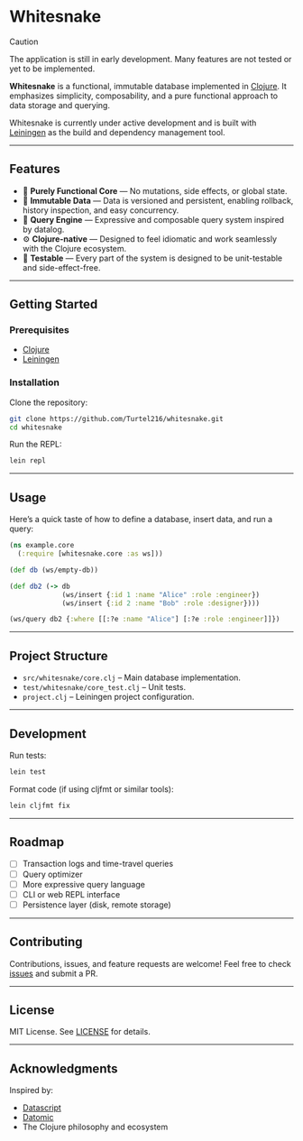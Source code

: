 # Whitesnake

> [!CAUTION]
> The application is still in early development. Many features are not tested or yet to be implemented.

**Whitesnake** is a functional, immutable database implemented in [Clojure](https://clojure.org/). It emphasizes simplicity, composability, and a pure functional approach to data storage and querying.

Whitesnake is currently under active development and is built with [Leiningen](https://leiningen.org/) as the build and dependency management tool.

---

## Features

- 🧠 **Purely Functional Core** — No mutations, side effects, or global state.
- 🔁 **Immutable Data** — Data is versioned and persistent, enabling rollback, history inspection, and easy concurrency.
- 🔎 **Query Engine** — Expressive and composable query system inspired by datalog.
- ⚙️ **Clojure-native** — Designed to feel idiomatic and work seamlessly with the Clojure ecosystem.
- 🧪 **Testable** — Every part of the system is designed to be unit-testable and side-effect-free.

---

## Getting Started

### Prerequisites

- [Clojure](https://clojure.org/guides/getting_started)
- [Leiningen](https://leiningen.org/)

### Installation

Clone the repository:

```bash
git clone https://github.com/Turtel216/whitesnake.git
cd whitesnake
````

Run the REPL:

```bash
lein repl
```

---

## Usage

Here’s a quick taste of how to define a database, insert data, and run a query:

```clojure
(ns example.core
  (:require [whitesnake.core :as ws]))

(def db (ws/empty-db))

(def db2 (-> db
             (ws/insert {:id 1 :name "Alice" :role :engineer})
             (ws/insert {:id 2 :name "Bob" :role :designer})))

(ws/query db2 {:where [[:?e :name "Alice"] [:?e :role :engineer]]})
```

---

## Project Structure

* `src/whitesnake/core.clj` – Main database implementation.
* `test/whitesnake/core_test.clj` – Unit tests.
* `project.clj` – Leiningen project configuration.

---

## Development

Run tests:

```bash
lein test
```

Format code (if using cljfmt or similar tools):

```bash
lein cljfmt fix
```

---

## Roadmap

* [ ] Transaction logs and time-travel queries
* [ ] Query optimizer
* [ ] More expressive query language
* [ ] CLI or web REPL interface
* [ ] Persistence layer (disk, remote storage)

---

## Contributing

Contributions, issues, and feature requests are welcome!
Feel free to check [issues](https://github.com/Turtel216/whitesnake/issues) and submit a PR.

---

## License

MIT License. See [LICENSE](LICENSE) for details.

---

## Acknowledgments

Inspired by:

* [Datascript](https://github.com/tonsky/datascript)
* [Datomic](https://www.datomic.com/)
* The Clojure philosophy and ecosystem

